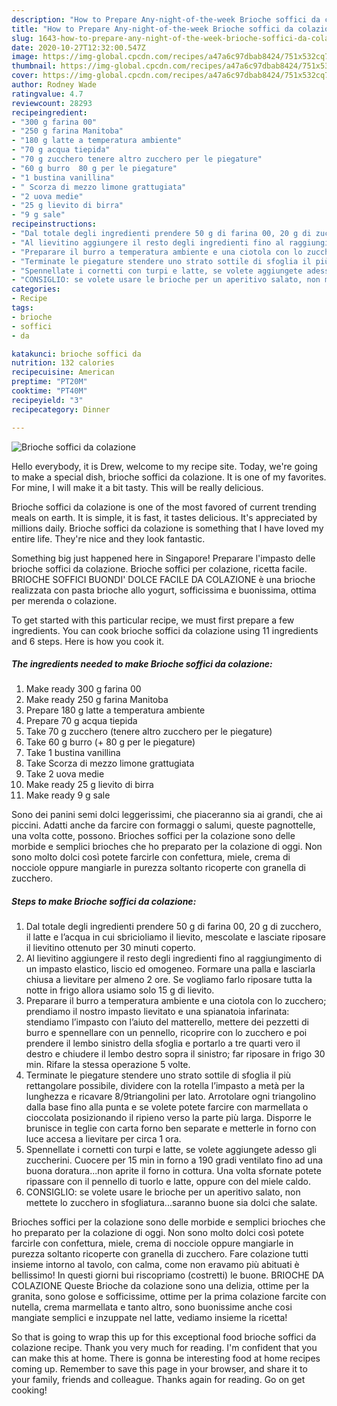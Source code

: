 ```yaml
---
description: "How to Prepare Any-night-of-the-week Brioche soffici da colazione"
title: "How to Prepare Any-night-of-the-week Brioche soffici da colazione"
slug: 1643-how-to-prepare-any-night-of-the-week-brioche-soffici-da-colazione
date: 2020-10-27T12:32:00.547Z
image: https://img-global.cpcdn.com/recipes/a47a6c97dbab8424/751x532cq70/brioche-soffici-da-colazione-recipe-main-photo.jpg
thumbnail: https://img-global.cpcdn.com/recipes/a47a6c97dbab8424/751x532cq70/brioche-soffici-da-colazione-recipe-main-photo.jpg
cover: https://img-global.cpcdn.com/recipes/a47a6c97dbab8424/751x532cq70/brioche-soffici-da-colazione-recipe-main-photo.jpg
author: Rodney Wade
ratingvalue: 4.7
reviewcount: 28293
recipeingredient:
- "300 g farina 00"
- "250 g farina Manitoba"
- "180 g latte a temperatura ambiente"
- "70 g acqua tiepida"
- "70 g zucchero tenere altro zucchero per le piegature"
- "60 g burro  80 g per le piegature"
- "1 bustina vanillina"
- " Scorza di mezzo limone grattugiata"
- "2 uova medie"
- "25 g lievito di birra"
- "9 g sale"
recipeinstructions:
- "Dal totale degli ingredienti prendere 50 g di farina 00, 20 g di zucchero, il latte e l’acqua in cui sbricioliamo il lievito, mescolate e lasciate riposare il lievitino ottenuto per 30 minuti coperto."
- "Al lievitino aggiungere il resto degli ingredienti fino al raggiungimento di un impasto elastico, liscio ed omogeneo. Formare una palla e lasciarla chiusa a lievitare per almeno 2 ore. Se vogliamo farlo riposare tutta la notte in frigo allora usiamo solo 15 g di lievito."
- "Preparare il burro a temperatura ambiente e una ciotola con lo zucchero; prendiamo il nostro impasto lievitato e una spianatoia infarinata: stendiamo l’impasto con l’aiuto del matterello, mettere dei pezzetti di burro e spennellare con un pennello, ricoprire con lo zucchero e poi prendere il lembo sinistro della sfoglia e portarlo a tre quarti vero il destro e chiudere il lembo destro sopra il sinistro; far riposare in frigo 30 min. Rifare la stessa operazione 5 volte."
- "Terminate le piegature stendere uno strato sottile di sfoglia il più rettangolare possibile, dividere con la rotella l’impasto a metà per la lunghezza e ricavare 8/9triangolini per lato. Arrotolare ogni triangolino dalla base fino alla punta e se volete potete farcire con marmellata o cioccolata posizionando il ripieno verso la parte più larga. Disporre le brunisce in teglie con carta forno ben separate e metterle in forno con luce accesa a lievitare per circa 1 ora."
- "Spennellate i cornetti con turpi e latte, se volete aggiungete adesso gli zuccherini. Cuocere per 15 min in forno a 190 gradi ventilato fino ad una buona doratura...non aprite il forno in cottura. Una volta sfornate potete ripassare con il pennello di tuorlo e latte, oppure con del miele caldo."
- "CONSIGLIO: se volete usare le brioche per un aperitivo salato, non mettete lo zucchero in sfogliatura...saranno buone sia dolci che salate."
categories:
- Recipe
tags:
- brioche
- soffici
- da

katakunci: brioche soffici da 
nutrition: 132 calories
recipecuisine: American
preptime: "PT20M"
cooktime: "PT40M"
recipeyield: "3"
recipecategory: Dinner

---
```



![Brioche soffici da colazione](https://img-global.cpcdn.com/recipes/a47a6c97dbab8424/751x532cq70/brioche-soffici-da-colazione-recipe-main-photo.jpg)

Hello everybody, it is Drew, welcome to my recipe site. Today, we're going to make a special dish, brioche soffici da colazione. It is one of my favorites. For mine, I will make it a bit tasty. This will be really delicious.

Brioche soffici da colazione is one of the most favored of current trending meals on earth. It is simple, it is fast, it tastes delicious. It's appreciated by millions daily. Brioche soffici da colazione is something that I have loved my entire life. They're nice and they look fantastic.

Something big just happened here in Singapore! Preparare l&#39;impasto delle brioche soffici da colazione. Brioche soffici per colazione, ricetta facile. BRIOCHE SOFFICI BUONDI&#39; DOLCE FACILE DA COLAZIONE è una brioche realizzata con pasta brioche allo yogurt, sofficissima e buonissima, ottima per merenda o colazione.


To get started with this particular recipe, we must first prepare a few ingredients. You can cook brioche soffici da colazione using 11 ingredients and 6 steps. Here is how you cook it.

<!--inarticleads1-->

##### The ingredients needed to make Brioche soffici da colazione:

1. Make ready 300 g farina 00
1. Make ready 250 g farina Manitoba
1. Prepare 180 g latte a temperatura ambiente
1. Prepare 70 g acqua tiepida
1. Take 70 g zucchero (tenere altro zucchero per le piegature)
1. Take 60 g burro (+ 80 g per le piegature)
1. Take 1 bustina vanillina
1. Take  Scorza di mezzo limone grattugiata
1. Take 2 uova medie
1. Make ready 25 g lievito di birra
1. Make ready 9 g sale


Sono dei panini semi dolci leggerissimi, che piaceranno sia ai grandi, che ai piccini. Adatti anche da farcire con formaggi o salumi, queste pagnottelle, una volta cotte, possono. Brioches soffici per la colazione sono delle morbide e semplici brioches che ho preparato per la colazione di oggi. Non sono molto dolci così potete farcirle con confettura, miele, crema di nocciole oppure mangiarle in purezza soltanto ricoperte con granella di zucchero. 

<!--inarticleads2-->

##### Steps to make Brioche soffici da colazione:

1. Dal totale degli ingredienti prendere 50 g di farina 00, 20 g di zucchero, il latte e l’acqua in cui sbricioliamo il lievito, mescolate e lasciate riposare il lievitino ottenuto per 30 minuti coperto.
1. Al lievitino aggiungere il resto degli ingredienti fino al raggiungimento di un impasto elastico, liscio ed omogeneo. Formare una palla e lasciarla chiusa a lievitare per almeno 2 ore. Se vogliamo farlo riposare tutta la notte in frigo allora usiamo solo 15 g di lievito.
1. Preparare il burro a temperatura ambiente e una ciotola con lo zucchero; prendiamo il nostro impasto lievitato e una spianatoia infarinata: stendiamo l’impasto con l’aiuto del matterello, mettere dei pezzetti di burro e spennellare con un pennello, ricoprire con lo zucchero e poi prendere il lembo sinistro della sfoglia e portarlo a tre quarti vero il destro e chiudere il lembo destro sopra il sinistro; far riposare in frigo 30 min. Rifare la stessa operazione 5 volte.
1. Terminate le piegature stendere uno strato sottile di sfoglia il più rettangolare possibile, dividere con la rotella l’impasto a metà per la lunghezza e ricavare 8/9triangolini per lato. Arrotolare ogni triangolino dalla base fino alla punta e se volete potete farcire con marmellata o cioccolata posizionando il ripieno verso la parte più larga. Disporre le brunisce in teglie con carta forno ben separate e metterle in forno con luce accesa a lievitare per circa 1 ora.
1. Spennellate i cornetti con turpi e latte, se volete aggiungete adesso gli zuccherini. Cuocere per 15 min in forno a 190 gradi ventilato fino ad una buona doratura...non aprite il forno in cottura. Una volta sfornate potete ripassare con il pennello di tuorlo e latte, oppure con del miele caldo.
1. CONSIGLIO: se volete usare le brioche per un aperitivo salato, non mettete lo zucchero in sfogliatura...saranno buone sia dolci che salate.


Brioches soffici per la colazione sono delle morbide e semplici brioches che ho preparato per la colazione di oggi. Non sono molto dolci così potete farcirle con confettura, miele, crema di nocciole oppure mangiarle in purezza soltanto ricoperte con granella di zucchero. Fare colazione tutti insieme intorno al tavolo, con calma, come non eravamo più abituati è bellissimo! In questi giorni bui riscopriamo (costretti) le buone. BRIOCHE DA COLAZIONE Queste Brioche da colazione sono una delizia, ottime per la granita, sono golose e sofficissime, ottime per la prima colazione farcite con nutella, crema marmellata e tanto altro, sono buonissime anche cosi mangiate semplici e inzuppate nel latte, vediamo insieme la ricetta! 

So that is going to wrap this up for this exceptional food brioche soffici da colazione recipe. Thank you very much for reading. I'm confident that you can make this at home. There is gonna be interesting food at home recipes coming up. Remember to save this page in your browser, and share it to your family, friends and colleague. Thanks again for reading. Go on get cooking!
